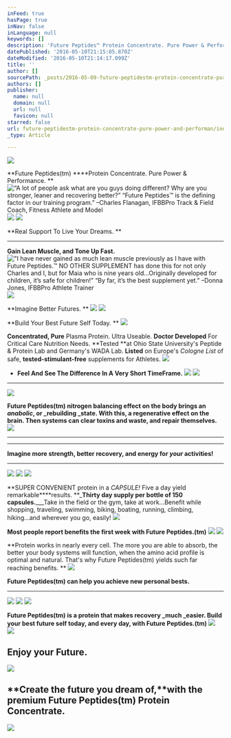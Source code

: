 ```yaml
---
inFeed: true
hasPage: true
inNav: false
inLanguage: null
keywords: []
description: 'Future Peptides™ Protein Concentrate. Pure Power & Performance. '
datePublished: '2016-05-10T21:15:05.870Z'
dateModified: '2016-05-10T21:14:17.099Z'
title: ''
author: []
sourcePath: _posts/2016-05-09-future-peptidestm-protein-concentrate-pure-power-and-performan.md
authors: []
publisher:
  name: null
  domain: null
  url: null
  favicon: null
starred: false
url: future-peptidestm-protein-concentrate-pure-power-and-performan/index.html
_type: Article

---
```

![](https://the-grid-user-content.s3-us-west-2.amazonaws.com/753a3931-3bcf-4483-9610-1bf921d19d45.jpg)

**Future Peptides(tm) ****Protein Concentrate. Pure Power & Performance. **
![“A lot of people ask what are you guys doing different? Why are you stronger, leaner and recovering better?”   “Future Peptides™ is the defining factor in our training program.”   –Charles Flanagan, IFBBPro Track & Field Coach, Fitness Athlete and Model   ](https://s3-us-west-2.amazonaws.com/the-grid-img/p/39dde58368ad9dfc10f4ed7e7925ba7c139123a8.jpg)
![](https://the-grid-user-content.s3-us-west-2.amazonaws.com/54445b8f-d591-46dd-b636-4d0ebc312751.jpg)
![](https://the-grid-user-content.s3-us-west-2.amazonaws.com/cd8c91bf-a5b9-4d71-899d-7f401cdf76a0.jpg)

**Real Support To Live Your Dreams. **

****

**Gain Lean Muscle, and Tone Up Fast.**
!["I have never gained as much lean muscle previously as I have with Future Peptides.™ NO OTHER SUPPLEMENT has done this for not only Charles and I, but for Maia who is nine years old…Originally developed for children, it’s safe for children!”  “By far, it’s the best supplement yet.”  –Donna Jones, IFBBPro Athlete Trainer](https://the-grid-user-content.s3-us-west-2.amazonaws.com/be76a7f7-46c1-412b-a283-c5028dd42296.jpg)
![](https://the-grid-user-content.s3-us-west-2.amazonaws.com/a14c2da5-ca84-444d-892c-8f96035a6850.jpg)

**Imagine Better Futures. **
![](https://the-grid-user-content.s3-us-west-2.amazonaws.com/5c525cc1-db32-4573-872b-355171d1f591.jpg)
![](https://the-grid-user-content.s3-us-west-2.amazonaws.com/b9bcc551-dabc-4fc6-bcf0-e18fa5cd2c0d.jpg)

**Build Your Best Future Self Today. **
![](https://the-grid-user-content.s3-us-west-2.amazonaws.com/a6eddc4a-35da-4964-867d-77084d338c47.jpg)

**Concentrated, Pure** Plasma Protein. Ultra Useable. **Doctor Developed** For Critical Care Nutrition Needs. **Tested **at Ohio State University's Peptide & Protein Lab and Germany's WADA Lab. **Listed** on Europe's _Cologne List_ of safe, **tested-stimulant-free** supplements for Athletes.
![](https://the-grid-user-content.s3-us-west-2.amazonaws.com/f84bfcaf-98fc-473e-9c7a-a6392e181eef.jpg)

* **Feel And See The Difference In A Very Short TimeFrame.**
![](https://the-grid-user-content.s3-us-west-2.amazonaws.com/3f4a3568-b8ae-451c-909c-698db941ef8e.jpg)
![](https://s3-us-west-2.amazonaws.com/the-grid-img/p/360ca8fdbb5a6c883ae7bbfd420d956d233ce4e5.jpg)

****
![](https://the-grid-user-content.s3-us-west-2.amazonaws.com/7cc75b24-6cb2-48e3-b9b8-1343ecb5eaf1.jpg)

**Future Peptides(tm) nitrogen balancing effect on the body brings an _anabolic_, or _rebuilding _state. With this, a regenerative effect on the brain. Then systems can clear toxins and waste, and repair themselves.**
![](https://the-grid-user-content.s3-us-west-2.amazonaws.com/18a5991a-1d1f-43c5-9fc3-00e2aa7ddbae.jpg)

****

****

**Imagine more strength, better recovery, and energy for _your_ activities!**

************
![](https://the-grid-user-content.s3-us-west-2.amazonaws.com/49833a33-9afe-4e8e-94cf-489eaf09e4c1.jpg)
![](https://the-grid-user-content.s3-us-west-2.amazonaws.com/61480531-6ab8-46df-bb7c-a04c8902b7ab.jpg)
![](https://the-grid-user-content.s3-us-west-2.amazonaws.com/55b841a1-8369-4eb0-8138-130370c7e2ca.jpg)

**SUPER CONVENIENT protein in a _CAPSULE!_ Five a day yield remarkable****results. **_**Thirty day supply per bottle of 150 capsules.**___Take in the field or the gym, take at work...Benefit while shopping, traveling, swimming, biking, boating, running, climbing, hiking...and wherever you go, easily!
![](https://the-grid-user-content.s3-us-west-2.amazonaws.com/b3b24040-001d-4162-af53-fcc714d475a7.jpg)

**Most people report benefits the first week with Future Peptides.(tm)**
![](https://the-grid-user-content.s3-us-west-2.amazonaws.com/225ac750-6e62-4209-a6df-b5f9024c0ae5.jpg)
![](https://the-grid-user-content.s3-us-west-2.amazonaws.com/1b2770e0-4352-418c-a5c2-ad5483788ce7.jpg)

**Protein works in nearly every cell. The more you are able to absorb, the better your body systems will function, when the amino acid profile is optimal and natural. That's why Future Peptides(tm) yields such far reaching benefits. **
![](https://the-grid-user-content.s3-us-west-2.amazonaws.com/68026ae8-e740-45cf-8f5b-c6f9fc4da081.jpg)

**Future Peptides(tm) can help you achieve new personal bests.**

****
![](https://the-grid-user-content.s3-us-west-2.amazonaws.com/fb8db2cb-5558-4946-bbeb-75b047e0711b.jpg)
![](https://the-grid-user-content.s3-us-west-2.amazonaws.com/a65ab9c1-33bc-4c30-ac51-85f85d1dae5f.jpg)
![](https://the-grid-user-content.s3-us-west-2.amazonaws.com/20b28060-0a2a-4f88-a0a6-d661208fe208.jpg)

**Future Peptides(tm) is a protein that makes recovery _much _easier. ****Build your best future self today, and every day, with Future Peptides.(tm)******
![](https://the-grid-user-content.s3-us-west-2.amazonaws.com/9fad33db-0b73-4899-ae24-66fc76614bc0.jpg)
![](https://the-grid-user-content.s3-us-west-2.amazonaws.com/f7b6bf38-c0fb-4f91-884e-7aa6085d2bd6.jpg)

## Enjoy your Future.
![](https://the-grid-user-content.s3-us-west-2.amazonaws.com/73ea65ba-0fee-4871-83b2-4d1820b78271.png)

## **Create the future you dream of,****with the premium Future Peptides(tm) Protein Concentrate.**
![](https://the-grid-user-content.s3-us-west-2.amazonaws.com/693b80c0-b3fb-419e-ac99-6ecae3b0b321.jpg)
